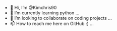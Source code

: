 - 👋 Hi, I’m @Kimchris90
- 🌱 I’m currently learning python ...
- 💞️ I’m looking to collaborate on coding projects ...
- 📫 How to reach me here on GitHub :) ...

<!---
Kimchris90/Kimchris90 is a ✨ special ✨ repository because its `README.md` (this file) appears on your GitHub profile.
You can click the Preview link to take a look at your changes.
--->

